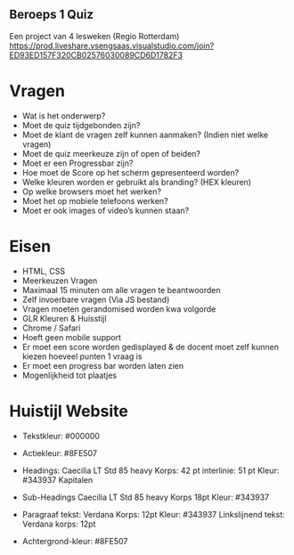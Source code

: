 ## Beroeps 1 Quiz
Een project van 4 lesweken (Regio Rotterdam)
https://prod.liveshare.vsengsaas.visualstudio.com/join?ED93ED157F320CB02576030089CD6D1782F3


# Vragen

*	Wat is het onderwerp?
*	Moet de quiz tijdgebonden zijn?
*	Moet de klant de vragen zelf kunnen aanmaken? (Indien niet welke vragen)
*	Moet de quiz meerkeuze zijn of open of beiden?
*	Moet er een Progressbar zijn?
*	Hoe moet de Score op het scherm gepresenteerd worden?
*	Welke kleuren worden er gebruikt als branding? (HEX kleuren)
*	Op welke browsers moet het werken?
*	Moet het op mobiele telefoons werken?
*	Moet er ook images of video’s kunnen staan?

# Eisen

* HTML, CSS
* Meerkeuzen Vragen
* Maximaal 15 minuten om alle vragen te beantwoorden
* Zelf invoerbare vragen (Via JS bestand)
* Vragen moeten gerandomised worden kwa volgorde
* GLR Kleuren & Huisstijl
* Chrome / Safari
* Hoeft geen mobile support
* Er moet een score worden gedisplayed & de docent moet zelf kunnen kiezen hoeveel punten 1 vraag is
* Er moet een progress bar worden laten zien
* Mogenlijkheid tot plaatjes


# Huistijl Website

* Tekstkleur: #000000
* Actiekleur: #8FE507

* Headings: 
  Caecilia LT Std
  85 heavy
  Korps: 42 pt
  interlinie: 51 pt
  Kleur: #343937
  Kapitalen

* Sub-Headings
  Caecilia LT Std
  85 heavy
  Korps 18pt
  Kleur: #343937

* Paragraaf tekst:
  Verdana
  Korps: 12pt
  Kleur: #343937
  Linkslijnend
  tekst: Verdana
  korps: 12pt
  
 * Achtergrond-kleur:
   #8FE507
